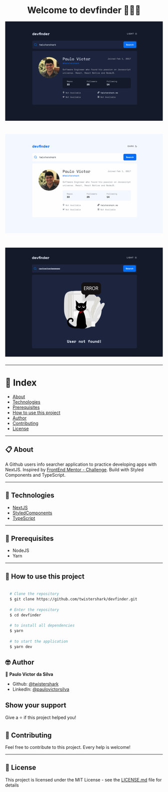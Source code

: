 <h1 align="center">Welcome to devfinder 👨🏻‍💻</h1>
<p align="center">
  <img alt="devfinder" src="https://github.com/twistershark/devfinder/blob/main/docs/1.png" />
</p>

<h1 align="center">
  <img alt="devfinder" src="https://github.com/twistershark/devfinder/blob/main/docs/2.png" />
</h1>

<h1 align="center">
  <img alt="devfinder" src="https://github.com/twistershark/devfinder/blob/main/docs/3.png" />
</h1>

---

# 📑 Index

- [About](#-about)
- [Technologies](#-technologies)
- [Prerequisites](#-prerequisites)
- [How to use this project](#-how-to-use-this-project)
- [Author](#-author)
- [Contributing](#-contributing)
- [License](#-license)

---

## 📋 About

A Github users info searcher application to practice developing apps with NextJS. Inspired by [FrontEnd Mentor - Challenge](https://www.frontendmentor.io/challenges/github-user-search-app-Q09YOgaH6). Build with Styled Components and TypeScript.

---

## 🚀 Technologies

- [NextJS](https://nextjs.org/)
- [StyledComponents](https://styled-components.com/)
- [TypeScript](https://www.typescriptlang.org/)

---

## 🔧 Prerequisites

- NodeJS
- Yarn

---

## 🌟 How to use this project

```sh

  # Clone the repository
  $ git clone https://github.com/twistershark/devfinder.git

  # Enter the repository
  $ cd devfinder

  # to install all dependencies
  $ yarn

  # to start the application
  $ yarn dev

```

## 🤓 Author

👤 **Paulo Victor da Silva**

- Github: [@twistershark](https://github.com/twistershark)
- LinkedIn: [@paulovictorsilva](https://linkedin.com/in/paulovictorsilva)

## Show your support

Give a ⭐️ if this project helped you!

## 🤝 Contributing

Feel free to contribute to this project. Every help is welcome!

---

## 📃 License

This project is licensed under the MIT License - see the [LICENSE.md](LICENSE) file for details
